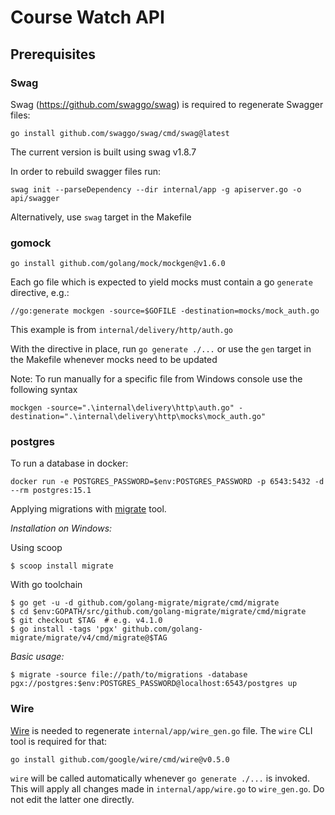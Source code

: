 # Course Watch API
## Prerequisites
### Swag
Swag (https://github.com/swaggo/swag) is required to regenerate Swagger
files:

`go install github.com/swaggo/swag/cmd/swag@latest`

The current version is built using swag v1.8.7

In order to rebuild swagger files run:

`swag init --parseDependency --dir internal/app -g apiserver.go -o api/swagger`

Alternatively, use `swag` target in the Makefile

### gomock

`go install github.com/golang/mock/mockgen@v1.6.0`

Each go file which is expected to yield mocks must contain a go `generate` directive, e.g.:

`//go:generate mockgen -source=$GOFILE -destination=mocks/mock_auth.go`

This example is from `internal/delivery/http/auth.go`

With the directive in place, run `go generate ./...` or use the `gen` target in the Makefile whenever mocks need to be updated 

Note: To run manually for a specific file from Windows console use the following syntax 

`mockgen -source=".\internal\delivery\http\auth.go" -destination=".\internal\delivery\http\mocks\mock_auth.go"`

### postgres

To run a database in docker:

`docker run -e POSTGRES_PASSWORD=$env:POSTGRES_PASSWORD -p 6543:5432 -d --rm postgres:15.1`

Applying migrations with [migrate](https://github.com/golang-migrate/migrate) tool.

*Installation on Windows:*

Using scoop

`$ scoop install migrate`

With go toolchain

```
$ go get -u -d github.com/golang-migrate/migrate/cmd/migrate
$ cd $env:GOPATH/src/github.com/golang-migrate/migrate/cmd/migrate
$ git checkout $TAG  # e.g. v4.1.0
$ go install -tags 'pgx' github.com/golang-migrate/migrate/v4/cmd/migrate@$TAG
```

*Basic usage:*

`$ migrate -source file://path/to/migrations -database pgx://postgres:$env:POSTGRES_PASSWORD@localhost:6543/postgres up`

### Wire

[Wire](https://github.com/google/wire) is needed to regenerate `internal/app/wire_gen.go` file. The `wire` CLI tool is required for that:

`go install github.com/google/wire/cmd/wire@v0.5.0`

`wire` will be called automatically whenever `go generate ./...` is invoked. This will apply all changes made in `internal/app/wire.go` to `wire_gen.go`. Do not edit the latter one directly.

